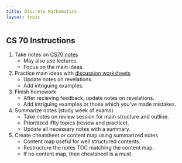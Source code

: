 ```yaml
---
title: Discrete Mathematics
layout: topic
---
```


## CS 70 Instructions
1. Take notes on [CS70 notes](http://www.eecs70.org/)
    * May also use lectures.
    * Focus on the main ideas.
2. Practice main ideas with [discussion worksheets](http://www.eecs70.org/)
    * Update notes on revelations.
    * Add intriguing examples.
3. Finish homework
    * After recieving feedback, update notes on revelations.
    * Add intriguing examples or those which you've made mistakes.
4. Summarize notes (study week of exams)
    * Take notes on review session for main structure and outline.
    * Prioritized iffty topics (review and practice).
    * Update all necessary notes with a summary.
5. Create cheatsheet or content map using summarized notes
    * Content map useful for well structured contents.
    * Restructure the notes TOC matching the content map.
    * If no content map, then cheatsheet is a must.